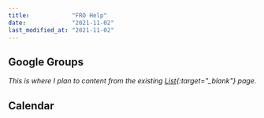 ```yaml
---
title:            "FRO Help"
date:             "2021-11-02"
last_modified_at: "2021-11-02"
---
```


## Google Groups

_This is where I plan to content from the existing [List](https://www.frontrangeobjectivism.com/lists/){:target="&lowbar;blank"} page._

## Calendar
